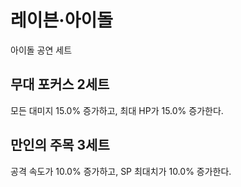 # 레이븐·아이돌

아이돌 공연 세트

## 무대 포커스 2세트

모든 대미지 15.0% 증가하고, 최대 HP가 15.0% 증가한다.

## 만인의 주목 3세트

공격 속도가 10.0% 증가하고, SP 최대치가 10.0% 증가한다.

